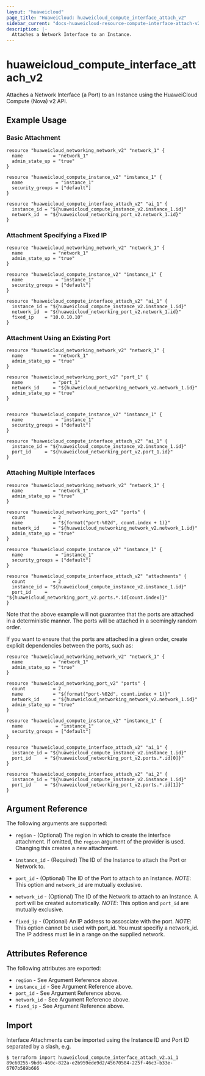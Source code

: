 ```yaml
---
layout: "huaweicloud"
page_title: "HuaweiCloud: huaweicloud_compute_interface_attach_v2"
sidebar_current: "docs-huaweicloud-resource-compute-interface-attach-v2"
description: |-
  Attaches a Network Interface to an Instance.
---
```


# huaweicloud\_compute\_interface\_attach_v2

Attaches a Network Interface (a Port) to an Instance using the HuaweiCloud
Compute (Nova) v2 API.

## Example Usage

### Basic Attachment

```hcl
resource "huaweicloud_networking_network_v2" "network_1" {
  name           = "network_1"
  admin_state_up = "true"
}

resource "huaweicloud_compute_instance_v2" "instance_1" {
  name            = "instance_1"
  security_groups = ["default"]
}

resource "huaweicloud_compute_interface_attach_v2" "ai_1" {
  instance_id = "${huaweicloud_compute_instance_v2.instance_1.id}"
  network_id  = "${huaweicloud_networking_port_v2.network_1.id}"
}

```

### Attachment Specifying a Fixed IP

```hcl
resource "huaweicloud_networking_network_v2" "network_1" {
  name           = "network_1"
  admin_state_up = "true"
}

resource "huaweicloud_compute_instance_v2" "instance_1" {
  name            = "instance_1"
  security_groups = ["default"]
}

resource "huaweicloud_compute_interface_attach_v2" "ai_1" {
  instance_id = "${huaweicloud_compute_instance_v2.instance_1.id}"
  network_id  = "${huaweicloud_networking_port_v2.network_1.id}"
  fixed_ip    = "10.0.10.10"
}

```


### Attachment Using an Existing Port

```hcl
resource "huaweicloud_networking_network_v2" "network_1" {
  name           = "network_1"
  admin_state_up = "true"
}

resource "huaweicloud_networking_port_v2" "port_1" {
  name           = "port_1"
  network_id     = "${huaweicloud_networking_network_v2.network_1.id}"
  admin_state_up = "true"
}


resource "huaweicloud_compute_instance_v2" "instance_1" {
  name            = "instance_1"
  security_groups = ["default"]
}

resource "huaweicloud_compute_interface_attach_v2" "ai_1" {
  instance_id = "${huaweicloud_compute_instance_v2.instance_1.id}"
  port_id     = "${huaweicloud_networking_port_v2.port_1.id}"
}

```

### Attaching Multiple Interfaces

```hcl
resource "huaweicloud_networking_network_v2" "network_1" {
  name           = "network_1"
  admin_state_up = "true"
}

resource "huaweicloud_networking_port_v2" "ports" {
  count          = 2
  name           = "${format("port-%02d", count.index + 1)}"
  network_id     = "${huaweicloud_networking_network_v2.network_1.id}"
  admin_state_up = "true"
}

resource "huaweicloud_compute_instance_v2" "instance_1" {
  name            = "instance_1"
  security_groups = ["default"]
}

resource "huaweicloud_compute_interface_attach_v2" "attachments" {
  count          = 2
  instance_id = "${huaweicloud_compute_instance_v2.instance_1.id}"
  port_id     = "${huaweicloud_networking_port_v2.ports.*.id[count.index]}"
}
```

Note that the above example will not guarantee that the ports are attached in
a deterministic manner. The ports will be attached in a seemingly random
order.

If you want to ensure that the ports are attached in a given order, create
explicit dependencies between the ports, such as:

```hcl
resource "huaweicloud_networking_network_v2" "network_1" {
  name           = "network_1"
  admin_state_up = "true"
}

resource "huaweicloud_networking_port_v2" "ports" {
  count          = 2
  name           = "${format("port-%02d", count.index + 1)}"
  network_id     = "${huaweicloud_networking_network_v2.network_1.id}"
  admin_state_up = "true"
}

resource "huaweicloud_compute_instance_v2" "instance_1" {
  name            = "instance_1"
  security_groups = ["default"]
}

resource "huaweicloud_compute_interface_attach_v2" "ai_1" {
  instance_id = "${huaweicloud_compute_instance_v2.instance_1.id}"
  port_id     = "${huaweicloud_networking_port_v2.ports.*.id[0]}"
}

resource "huaweicloud_compute_interface_attach_v2" "ai_2" {
  instance_id = "${huaweicloud_compute_instance_v2.instance_1.id}"
  port_id     = "${huaweicloud_networking_port_v2.ports.*.id[1]}"
}
```

## Argument Reference

The following arguments are supported:

* `region` - (Optional) The region in which to create the interface attachment.
    If omitted, the `region` argument of the provider is used. Changing this
    creates a new attachment.

* `instance_id` - (Required) The ID of the Instance to attach the Port or Network to.

* `port_id` - (Optional) The ID of the Port to attach to an Instance.
   _NOTE_: This option and `network_id` are mutually exclusive.

* `network_id` - (Optional) The ID of the Network to attach to an Instance. A port will be created automatically.
   _NOTE_: This option and `port_id` are mutually exclusive.

* `fixed_ip` - (Optional) An IP address to assosciate with the port.
   _NOTE_: This option cannot be used with port_id. You must specifiy a network_id. The IP address must lie in a range on the supplied network.

## Attributes Reference

The following attributes are exported:

* `region` - See Argument Reference above.
* `instance_id` - See Argument Reference above.
* `port_id` - See Argument Reference above.
* `network_id` - See Argument Reference above.
* `fixed_ip`  - See Argument Reference above.

## Import

Interface Attachments can be imported using the Instance ID and Port ID
separated by a slash, e.g.

```
$ terraform import huaweicloud_compute_interface_attach_v2.ai_1 89c60255-9bd6-460c-822a-e2b959ede9d2/45670584-225f-46c3-b33e-6707b589b666
```
